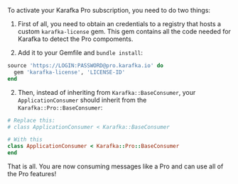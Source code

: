 To activate your Karafka Pro subscription, you need to do two things:


1. First of all, you need to obtain an credentials to a registry that hosts a custom `karafka-license` gem. This gem contains all the code needed for Karafka to detect the Pro compoments.

2. Add it to your Gemfile and `bundle install`:

```ruby
source 'https://LOGIN:PASSWORD@pro.karafka.io' do
  gem 'karafka-license', 'LICENSE-ID'
end
```

2. Then, instead of inheriting from `Karafka::BaseConsumer`, your `ApplicationConsumer` should inherit from the `Karafka::Pro::BaseConsumer`:

```ruby
# Replace this:
# class ApplicationConsumer < Karafka::BaseConsumer

# With this
class ApplicationConsumer < Karafka::Pro::BaseConsumer
end
```

That is all. You are now consuming messages like a Pro and can use all of the Pro features!
